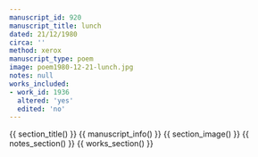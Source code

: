 ```yaml
---
manuscript_id: 920
manuscript_title: lunch
dated: 21/12/1980
circa: ''
method: xerox
manuscript_type: poem
image: poem1980-12-21-lunch.jpg
notes: null
works_included:
- work_id: 1936
  altered: 'yes'
  edited: 'no'
---
```


{{ section_title() }}
{{ manuscript_info() }}
{{ section_image() }}
{{ notes_section() }}
{{ works_section() }}
